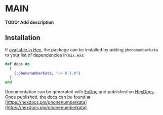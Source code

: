 # MAIN

**TODO: Add description**

## Installation

If [available in Hex](https://hex.pm/docs/publish), the package can be installed
by adding `phonenumberkata` to your list of dependencies in `mix.exs`:

```elixir
def deps do
  [
    {:phonenumberkata, "~> 0.1.0"}
  ]
end
```

Documentation can be generated with [ExDoc](https://github.com/elixir-lang/ex_doc)
and published on [HexDocs](https://hexdocs.pm). Once published, the docs can
be found at [https://hexdocs.pm/phonenumberkata](https://hexdocs.pm/phonenumberkata).

